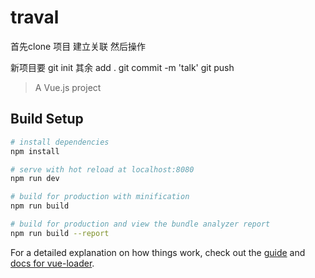 # traval
首先clone 项目  建立关联  然后操作 

新项目要 git init 
其余 add .
 git commit -m 'talk'
git push

> A Vue.js project




## Build Setup

``` bash
# install dependencies
npm install

# serve with hot reload at localhost:8080
npm run dev

# build for production with minification
npm run build

# build for production and view the bundle analyzer report
npm run build --report
```

For a detailed explanation on how things work, check out the [guide](http://vuejs-templates.github.io/webpack/) and [docs for vue-loader](http://vuejs.github.io/vue-loader).
